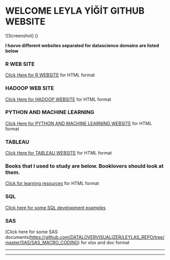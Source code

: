 
# WELCOME LEYLA YİĞİT GITHUB WEBSITE

![Screenshot] ()


**I havve different websites separated for datascience domains are listed below**

### R WEB SITE

[Click Here for R WEBSITE](https://datalovervisualizer.github.io/LEYLAS_REPO_BIGDATA_R/) for HTML format


### HADOOP WEB SITE


[Click Here for HADOOP WEBSITE](https://datalovervisualizer.github.io/HADOOP-SHELL-MONGODB/) for HTML format


### PYTHON AND MACHINE LEARNING

[Click Here for PYTHON AND MACHINE LEARNING WEBSITE](https://datalovervisualizer.github.io/MACHINE_LEARNING_PYTHON/) for HTML format


### TABLEAU

[Click Here for TABLEAU WEBSITE](https://datalovervisualizer.github.io/LEYLAS_REPO_TABLEAU/) for HTML format


### Books that I used to study are below. Booklovers should look at them.

[Click for learning resources](https://github.com/DATALOVERVISUALIZER/LEYLAS_REPO/tree/master/BOOKS) for HTML format

### SQL

[Click here for some SQL development examples](https://github.com/DATALOVERVISUALIZER/LEYLAS_REPO/tree/master/PLSQL) 

### SAS

[Click here for some SAS documents(https://github.com/DATALOVERVISUALIZER/LEYLAS_REPO/tree/master/SAS/SAS_MACRO_CODING) for xlsx and doc format

***
***
